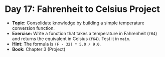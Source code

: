 # Day 17: Fahrenheit to Celsius Project

- **Topic:** Consolidate knowledge by building a simple temperature conversion function.
- **Exercise:** Write a function that takes a temperature in Fahrenheit (`f64`) and returns the equivalent in Celsius (`f64`). Test it in `main`.
- **Hint:** The formula is `(F - 32) * 5.0 / 9.0`.
- **Book:** Chapter 3 (Project)